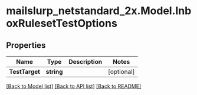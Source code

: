 # mailslurp_netstandard_2x.Model.InboxRulesetTestOptions

## Properties

Name | Type | Description | Notes
------------ | ------------- | ------------- | -------------
**TestTarget** | **string** |  | [optional] 

[[Back to Model list]](../README#documentation-for-models) [[Back to API list]](../README#documentation-for-api-endpoints) [[Back to README]](../README)

